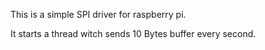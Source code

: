 This is a simple SPI driver for raspberry pi.

It starts a thread witch sends 10 Bytes buffer every second.
